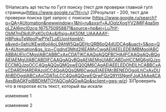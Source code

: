 1)Написать api тесты по Гугл поиску (тест для проверки главной гугл страницы(https://www.google.ru/?hl=ru)
2)Результат - 200, тест для проверки поиска (get запрос с
поиском (https://www.google.ru/search?q=QA+AUtomation&newwindow=1&hl=ru&sxsrf=AJOqlzXogYV2iMIF4qa5moLZAI6mcl0zcg:1675750958871&source=hp&ei=Lu7hY-ObM7mDkdUPxKOc0Ao&iflsig=AK50M_UAAAAAY-H8PokuTeWpoPwPYeTLoEUonHqmbV-a&ved=0ahUKEwjj6ojl4oL9AhW5QaQEHcQRB6oQ4dUDCAg&uact=5&oq=QA+AUtomation&gs_lcp=Cgdnd3Mtd2l6EAMyCwgAEIAEELEDEIMBMgoIABCABBAUEIcCMgsIABCABBCxAxCDATIKCAAQgAQQFBCHAjIFCAAQgAQyBQgAEIAEMgUIABCABDIFCAAQgAQyBQgAEIAEMgUIABCABDoHCCMQ6gIQJzoECCMQJzoOCC4QgAQQsQMQxwEQ0QM6CAgAEIAEELEDOhEILhCABBCxAxCDARDHARDRAzoICC4QgAQQsQM6CwguEIAEEMcBENEDOgoILhCxAxDUAhBDOggIABCxAxCDAToLCC4QgAQQxwEQrwFQzQ9YlSNgnFJoA3AAeACAAesBiAGKFpIBBDItMTOYAQCgAQGwAQo&sclient=gws-wiz)
3)Проверить чтo в response есть текст, который вы искали

изменение 1

изменение 2
